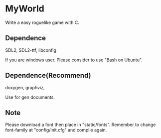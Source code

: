 # MyWorld
Write a easy roguelike game with C.

## Dependence
SDL2, SDL2-ttf, libconfig

If you are windows user. Please consider to use "Bash on Ubuntu".

## Dependence(Recommend)
doxygen, graphviz,

Use for gen documents.

## Note
Please download a font then place in "static/fonts". Remember to change font-family at "config/init.cfg" and complie again.
